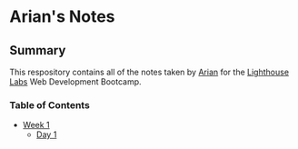 # Arian's Notes

## Summary

This respository contains all of the notes taken by [Arian](https://github.com/Ary324)  for the [Lighthouse Labs](https://www.lighthouselabs.ca) Web Development Bootcamp.

### Table of Contents
* [Week 1](/w1)
  * [Day 1](/w1/d1)
  

